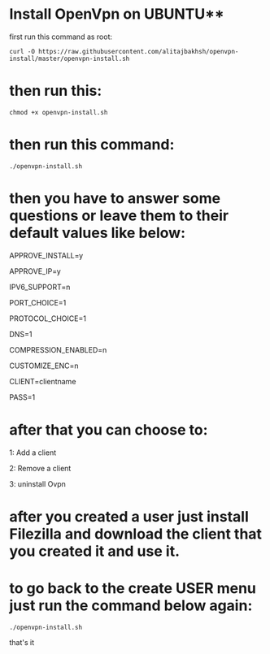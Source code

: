 # Install OpenVpn on UBUNTU**



first run this command as root:

`curl -O https://raw.githubusercontent.com/alitajbakhsh/openvpn-install/master/openvpn-install.sh`

# then run this:
`chmod +x openvpn-install.sh`


# then run this command:

`
./openvpn-install.sh
`


# then you have to answer some questions or leave them to their default values like below:


APPROVE_INSTALL=y

APPROVE_IP=y

IPV6_SUPPORT=n

PORT_CHOICE=1

PROTOCOL_CHOICE=1

DNS=1

COMPRESSION_ENABLED=n

CUSTOMIZE_ENC=n

CLIENT=clientname

PASS=1


# after that you can choose to:

1: Add a client

2: Remove a client

3: uninstall Ovpn

# after you created a user just install Filezilla and download the client that you created it and use it.

# to go back to the create USER menu just run the command below again: 

`
./openvpn-install.sh
`


that's it
